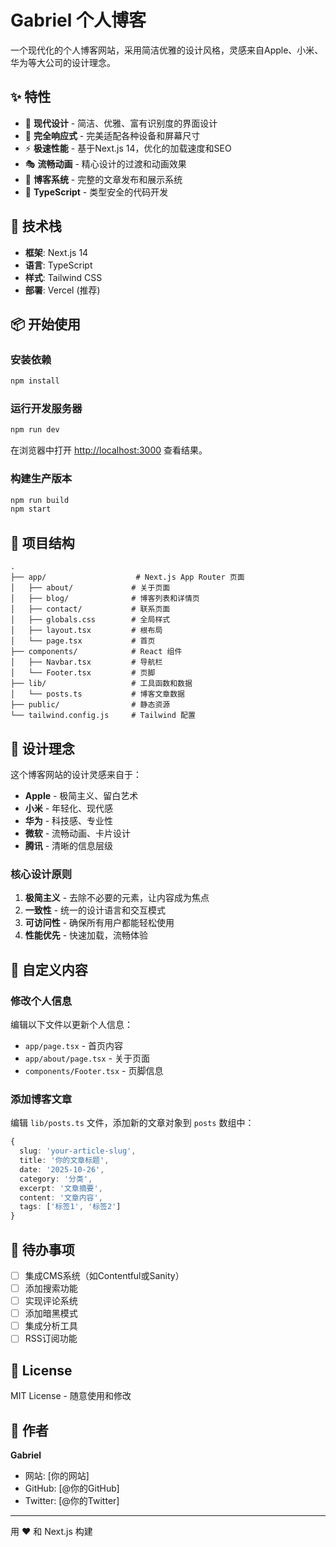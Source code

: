 # Gabriel 个人博客

一个现代化的个人博客网站，采用简洁优雅的设计风格，灵感来自Apple、小米、华为等大公司的设计理念。

## ✨ 特性

- 🎨 **现代设计** - 简洁、优雅、富有识别度的界面设计
- 📱 **完全响应式** - 完美适配各种设备和屏幕尺寸
- ⚡ **极速性能** - 基于Next.js 14，优化的加载速度和SEO
- 🎭 **流畅动画** - 精心设计的过渡和动画效果
- 📝 **博客系统** - 完整的文章发布和展示系统
- 🎯 **TypeScript** - 类型安全的代码开发

## 🚀 技术栈

- **框架**: Next.js 14
- **语言**: TypeScript
- **样式**: Tailwind CSS
- **部署**: Vercel (推荐)

## 📦 开始使用

### 安装依赖

```bash
npm install
```

### 运行开发服务器

```bash
npm run dev
```

在浏览器中打开 [http://localhost:3000](http://localhost:3000) 查看结果。

### 构建生产版本

```bash
npm run build
npm start
```

## 📁 项目结构

```
.
├── app/                    # Next.js App Router 页面
│   ├── about/             # 关于页面
│   ├── blog/              # 博客列表和详情页
│   ├── contact/           # 联系页面
│   ├── globals.css        # 全局样式
│   ├── layout.tsx         # 根布局
│   └── page.tsx           # 首页
├── components/            # React 组件
│   ├── Navbar.tsx         # 导航栏
│   └── Footer.tsx         # 页脚
├── lib/                   # 工具函数和数据
│   └── posts.ts           # 博客文章数据
├── public/                # 静态资源
└── tailwind.config.js     # Tailwind 配置
```

## 🎨 设计理念

这个博客网站的设计灵感来自于：

- **Apple** - 极简主义、留白艺术
- **小米** - 年轻化、现代感
- **华为** - 科技感、专业性
- **微软** - 流畅动画、卡片设计
- **腾讯** - 清晰的信息层级

### 核心设计原则

1. **极简主义** - 去除不必要的元素，让内容成为焦点
2. **一致性** - 统一的设计语言和交互模式
3. **可访问性** - 确保所有用户都能轻松使用
4. **性能优先** - 快速加载，流畅体验

## 📝 自定义内容

### 修改个人信息

编辑以下文件以更新个人信息：

- `app/page.tsx` - 首页内容
- `app/about/page.tsx` - 关于页面
- `components/Footer.tsx` - 页脚信息

### 添加博客文章

编辑 `lib/posts.ts` 文件，添加新的文章对象到 `posts` 数组中：

```typescript
{
  slug: 'your-article-slug',
  title: '你的文章标题',
  date: '2025-10-26',
  category: '分类',
  excerpt: '文章摘要',
  content: '文章内容',
  tags: ['标签1', '标签2']
}
```

## 🎯 待办事项

- [ ] 集成CMS系统（如Contentful或Sanity）
- [ ] 添加搜索功能
- [ ] 实现评论系统
- [ ] 添加暗黑模式
- [ ] 集成分析工具
- [ ] RSS订阅功能

## 📄 License

MIT License - 随意使用和修改

## 👤 作者

**Gabriel**

- 网站: [你的网站]
- GitHub: [@你的GitHub]
- Twitter: [@你的Twitter]

---

用 ❤️ 和 Next.js 构建


